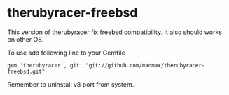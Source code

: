 # therubyracer-freebsd

This version of [therubyracer](https://github.com/cowboyd/therubyracer) fix freebsd compatibility. It also should works on other OS.

To use add following line to your Gemfile

    gem 'therubyracer', git: "git://github.com/madmax/therubyracer-freebsd.git"

Remember to uninstall v8 port from system.
